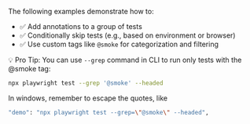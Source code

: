 The following examples demonstrate how to:

- ✅ Add annotations to a group of tests
- ✅ Conditionally skip tests (e.g., based on environment or browser)
- ✅ Use custom tags like `@smoke` for categorization and filtering

💡 Pro Tip: You can use `--grep` command in CLI to run only tests with the @smoke tag:

```sh
npx playwright test --grep '@smoke' --headed
```

In windows, remember to escape the quotes, like

```sh
"demo": "npx playwright test --grep=\"@smoke\" --headed",
```